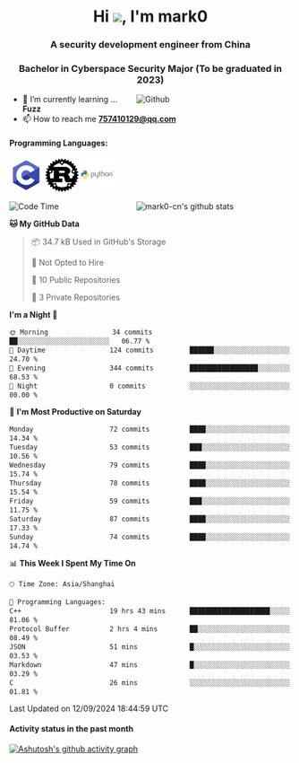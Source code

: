 <h1 align="center">Hi <img src="https://raw.githubusercontent.com/iampavangandhi/iampavangandhi/master/gifs/Hi.gif" width="30px">, I'm mark0</h1>

<h3 align="center">A security development engineer from China</h3>
<h3 align="center">Bachelor in Cyberspace Security Major (To be graduated in 2023)</h3>

<img width="55%" align="right" alt="Github" src="https://raw.githubusercontent.com/onimur/.github/master/.resources/git-header.svg" />

<!-- - 🔭 I’m currently working on **vKarma Webapp** -->
<!-- - 💬 Ask me about ... **Web Develpoment** -->
<!-- - 😄 Employement ... **Open for intern opportunities** -->
<!-- - ⚡ Fun fact ... **Anime**❤ -->
- 🌱 I’m currently learning ... **Fuzz**
- 📫 How to reach me **757410129@qq.com**
<!-- - 📨 Or reach me **757410129@qq.com** -->

<h4>Programming Languages: </h4>
<p align="left">
 <img style="margin: auto;" src="https://raw.githubusercontent.com/sachinverma53121/sachinverma53121/master/icons/c.png" alt=c width="60" height="60"/>
 <img style="margin: auto;" src="https://raw.githubusercontent.com/mark0-cn/blog_img/master/img/202309031232124.png" alt=cplusplus width="60" height="60"/>
 <img style="margin: auto;" src="https://raw.githubusercontent.com/sachinverma53121/sachinverma53121/master/icons/python.png" alt=python width="60" height="60"/>
</p>


<img width="55%" align="right" alt="mark0-cn's github stats" src="https://github-readme-stats.vercel.app/api?username=mark0-cn&show_icons=true&hide_border=true" />

<!--START_SECTION:waka-->
![Code Time](http://img.shields.io/badge/Code%20Time-2%2C570%20hrs%204%20mins-blue)

**🐱 My GitHub Data** 

> 📦 34.7 kB Used in GitHub's Storage 
 > 
> 🚫 Not Opted to Hire
 > 
> 📜 10 Public Repositories 
 > 
> 🔑 3 Private Repositories 
 > 
**I'm a Night 🦉** 

```text
🌞 Morning                34 commits          ██░░░░░░░░░░░░░░░░░░░░░░░   06.77 % 
🌆 Daytime                124 commits         ██████░░░░░░░░░░░░░░░░░░░   24.70 % 
🌃 Evening                344 commits         █████████████████░░░░░░░░   68.53 % 
🌙 Night                  0 commits           ░░░░░░░░░░░░░░░░░░░░░░░░░   00.00 % 
```
📅 **I'm Most Productive on Saturday** 

```text
Monday                   72 commits          ████░░░░░░░░░░░░░░░░░░░░░   14.34 % 
Tuesday                  53 commits          ███░░░░░░░░░░░░░░░░░░░░░░   10.56 % 
Wednesday                79 commits          ████░░░░░░░░░░░░░░░░░░░░░   15.74 % 
Thursday                 78 commits          ████░░░░░░░░░░░░░░░░░░░░░   15.54 % 
Friday                   59 commits          ███░░░░░░░░░░░░░░░░░░░░░░   11.75 % 
Saturday                 87 commits          ████░░░░░░░░░░░░░░░░░░░░░   17.33 % 
Sunday                   74 commits          ████░░░░░░░░░░░░░░░░░░░░░   14.74 % 
```


📊 **This Week I Spent My Time On** 

```text
🕑︎ Time Zone: Asia/Shanghai

💬 Programming Languages: 
C++                      19 hrs 43 mins      ████████████████████░░░░░   81.06 % 
Protocol Buffer          2 hrs 4 mins        ██░░░░░░░░░░░░░░░░░░░░░░░   08.49 % 
JSON                     51 mins             █░░░░░░░░░░░░░░░░░░░░░░░░   03.53 % 
Markdown                 47 mins             █░░░░░░░░░░░░░░░░░░░░░░░░   03.29 % 
C                        26 mins             ░░░░░░░░░░░░░░░░░░░░░░░░░   01.81 % 
```


 Last Updated on 12/09/2024 18:44:59 UTC
<!--END_SECTION:waka-->

<h4>Activity status in the past month</h4>

[![Ashutosh's github activity graph](https://github-readme-activity-graph.vercel.app/graph?username=mark0-cn&theme=dracula)](https://github.com/ashutosh00710/github-readme-activity-graph)

<!--
**mark0-cn/mark0-cn** is a ✨ _special_ ✨ repository because its `README.md` (this file) appears on your GitHub profile.

Here are some ideas to get you started:

- 🔭 I’m currently working on ...
- 🌱 I’m currently learning ...
- 👯 I’m looking to collaborate on ...
- 🤔 I’m looking for help with ...
- 💬 Ask me about ...
- 📫 How to reach me: ...
- 😄 Pronouns: ...
- ⚡ Fun fact: ...
-->
